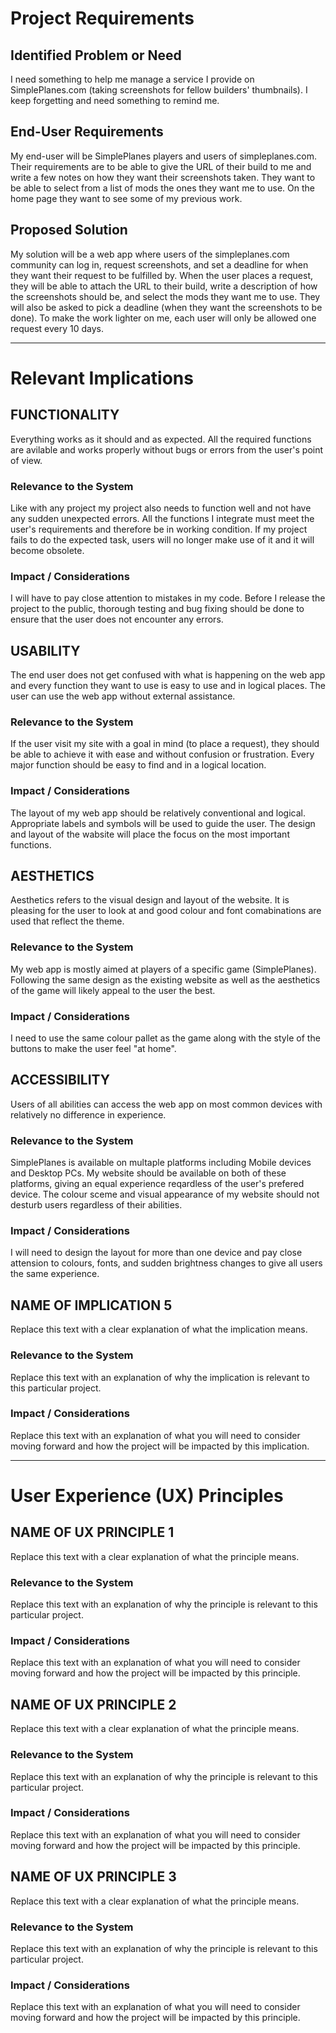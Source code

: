 # Project Requirements

## Identified Problem or Need

I need something to help me manage a service I provide on SimplePlanes.com (taking screenshots for fellow builders' thumbnails). I keep forgetting and need something to remind me. 


## End-User Requirements

My end-user will be SimplePlanes players and users of simpleplanes.com. Their requirements are to be able to give the URL of their build to me and write a few notes on how they want their screenshots taken. They want to be able to select from a list of mods the ones they want me to use. On the home page they want to see some of my previous work. 

## Proposed Solution

My solution will be a web app where users of the simpleplanes.com community can log in, request screenshots, and set a deadline for when they want their request to be fulfilled by. When the user places a request, they will be able to attach the URL to their build, write a description of how the screenshots should be, and select the mods they want me to use. They will also be asked to pick a deadline (when they want the screenshots to be done). 
To make the work lighter on me, each user will only be allowed one request every 10 days. 

---

# Relevant Implications

## FUNCTIONALITY

Everything works as it should and as expected. All the required functions are avilable and works properly without bugs or errors from the user's point of view. 

### Relevance to the System

Like with any project my project also needs to function well and not have any sudden unexpected errors. All the functions I integrate must meet the user's requirements and therefore be in working condition. If my project fails to do the expected task, users will no longer make use of it and it will become obsolete. 

### Impact / Considerations

I will have to pay close attention to mistakes in my code. Before I release the project to the public, thorough testing and bug fixing should be done to ensure that the user does not encounter any errors. 



## USABILITY

The end user does not get confused with what is happening on the web app and every function they want to use is easy to use and in logical places. The user can use the web app without external assistance. 

### Relevance to the System

If the user visit my site with a goal in mind (to place a request), they should be able to achieve it with ease and without confusion or frustration. Every major function should be easy to find and in a logical location. 

### Impact / Considerations

The layout of my web app should be relatively conventional and logical. Appropriate labels and symbols will be used to guide the user. The design and layout of the wabsite will place the focus on the most important functions. 



## AESTHETICS

Aesthetics refers to the visual design and layout of the website. It is pleasing for the user to look at and good colour and font comabinations are used that reflect the theme. 

### Relevance to the System

My web app is mostly aimed at players of a specific game (SimplePlanes). Following the same design as the existing website as well as the aesthetics of the game will likely appeal to the user the best. 

### Impact / Considerations

I need to use the same colour pallet as the game along with the style of the buttons to make the user feel "at home". 



## ACCESSIBILITY

Users of all abilities can access the web app on most common devices with relatively no difference in experience. 

### Relevance to the System

SimplePlanes is available on multaple platforms including Mobile devices and Desktop PCs. My website should be available on both of these platforms, giving an equal experience reqardless of the user's prefered device. The colour sceme and visual appearance of my website should not desturb users regardless of their abilities. 

### Impact / Considerations

I will need to design the layout for more than one device and pay close attension to colours, fonts, and sudden brightness changes to give all users the same experience. 



## NAME OF IMPLICATION 5

Replace this text with a clear explanation of what the implication means.

### Relevance to the System

Replace this text with an explanation of why the implication is relevant to this particular project.

### Impact / Considerations

Replace this text with an explanation of what you will need to consider moving forward and how the project will be impacted by this implication.


---

# User Experience (UX) Principles

## NAME OF UX PRINCIPLE 1

Replace this text with a clear explanation of what the principle means.

### Relevance to the System

Replace this text with an explanation of why the principle is relevant to this particular project.

### Impact / Considerations

Replace this text with an explanation of what you will need to consider moving forward and how the project will be impacted by this principle.


## NAME OF UX PRINCIPLE 2

Replace this text with a clear explanation of what the principle means.

### Relevance to the System

Replace this text with an explanation of why the principle is relevant to this particular project.

### Impact / Considerations

Replace this text with an explanation of what you will need to consider moving forward and how the project will be impacted by this principle.


## NAME OF UX PRINCIPLE 3

Replace this text with a clear explanation of what the principle means.

### Relevance to the System

Replace this text with an explanation of why the principle is relevant to this particular project.

### Impact / Considerations

Replace this text with an explanation of what you will need to consider moving forward and how the project will be impacted by this principle.

